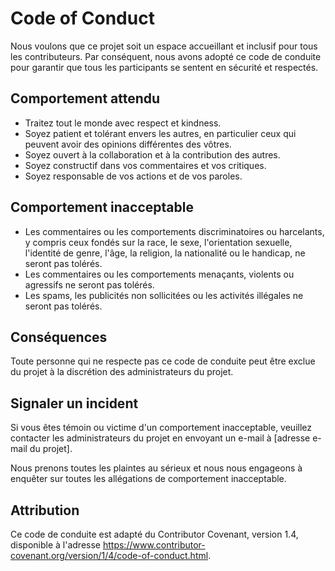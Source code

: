 # Code of Conduct

Nous voulons que ce projet soit un espace accueillant et inclusif pour tous les contributeurs. Par conséquent, nous avons adopté ce code de conduite pour garantir que tous les participants se sentent en sécurité et respectés.

## Comportement attendu

* Traitez tout le monde avec respect et kindness.
* Soyez patient et tolérant envers les autres, en particulier ceux qui peuvent avoir des opinions différentes des vôtres.
* Soyez ouvert à la collaboration et à la contribution des autres.
* Soyez constructif dans vos commentaires et vos critiques.
* Soyez responsable de vos actions et de vos paroles.

## Comportement inacceptable

* Les commentaires ou les comportements discriminatoires ou harcelants, y compris ceux fondés sur la race, le sexe, l'orientation sexuelle, l'identité de genre, l'âge, la religion, la nationalité ou le handicap, ne seront pas tolérés.
* Les commentaires ou les comportements menaçants, violents ou agressifs ne seront pas tolérés.
* Les spams, les publicités non sollicitées ou les activités illégales ne seront pas tolérés.

## Conséquences

Toute personne qui ne respecte pas ce code de conduite peut être exclue du projet à la discrétion des administrateurs du projet.

## Signaler un incident

Si vous êtes témoin ou victime d'un comportement inacceptable, veuillez contacter les administrateurs du projet en envoyant un e-mail à [adresse e-mail du projet].

Nous prenons toutes les plaintes au sérieux et nous nous engageons à enquêter sur toutes les allégations de comportement inacceptable.

## Attribution

Ce code de conduite est adapté du Contributor Covenant, version 1.4, disponible à l'adresse https://www.contributor-covenant.org/version/1/4/code-of-conduct.html.